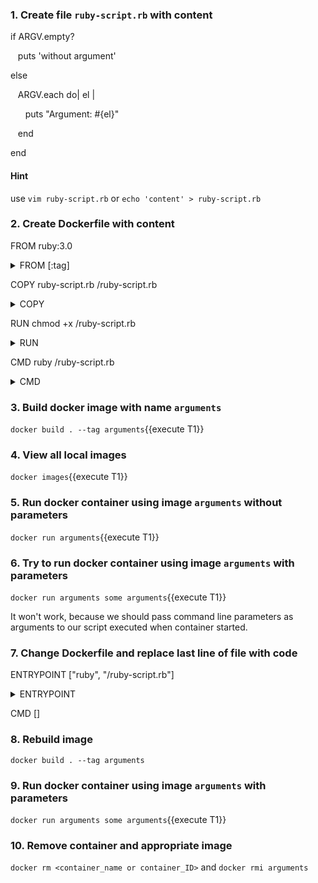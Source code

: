 ### 1. Create file `ruby-script.rb` with content

if ARGV.empty?

&nbsp;&nbsp;  puts 'without argument'
  
else

&nbsp;&nbsp; ARGV.each do| el |

&nbsp;&nbsp; &nbsp;&nbsp;   puts "Argument: #{el}"
  
&nbsp;&nbsp; end

end

#### Hint

use `vim ruby-script.rb` or `echo 'content' > ruby-script.rb`

### 2. Create Dockerfile with content

FROM ruby:3.0

<details>
<summary>FROM <image>[:tag]</summary>
This instruction will set the base image for the Dockerfile, which means that every instruction that follows applies to this base image
</details>

COPY ruby-script.rb /ruby-script.rb

 <details>
<summary>COPY</summary>
The COPY instruction copies a folder from your local machine to your Docker image.
  </details>

RUN chmod +x /ruby-script.rb
  
  <details>
<summary>RUN</summary>
  This instruction runs commands
  </details>

CMD ruby /ruby-script.rb
  
   <details>
<summary>CMD</summary>
  The CMD instruction sets a default command, which will be executed when you run the Docker image without specifying a command
  </details>

### 3. Build docker image with name `arguments`

`docker build . --tag arguments`{{execute T1}}

### 4. View all local images

`docker images`{{execute T1}}

### 5. Run docker container using image `arguments` without parameters

`docker run arguments`{{execute T1}}

### 6. Try to run docker container using image `arguments` with parameters

`docker run arguments some arguments`{{execute T1}}

It won't work, because we should pass command line parameters as arguments to our script executed when container started. 
  
  ### 7. Change Dockerfile and replace last line of file with code  

ENTRYPOINT ["ruby", "/ruby-script.rb"]
  
   <details>
<summary>ENTRYPOINT</summary>
  An ENTRYPOINT allows you to configure a container that will run as an executable.
  ENTRYPOINT instructions are not ignored but instead are appended as command line parameters by treating those as arguments of the command.
  </details>

CMD  [] 
  
  ### 8. Rebuild image
  
  `docker build . --tag arguments`
  
  ### 9. Run docker container using image `arguments` with parameters

`docker run arguments some arguments`{{execute T1}}
  
  ### 10. Remove container and appropriate image
  
  `docker rm <container_name or container_ID>` and `docker rmi arguments`
  

